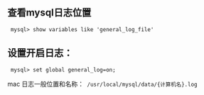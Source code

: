 


## 查看mysql日志位置

````  mysql> show variables like 'general_log_file'   ````

## 设置开启日志：
````  mysql> set global general_log=on; ```` 

mac 日志一般位置和名称：````  /usr/local/mysql/data/{计算机名}.log   ````
